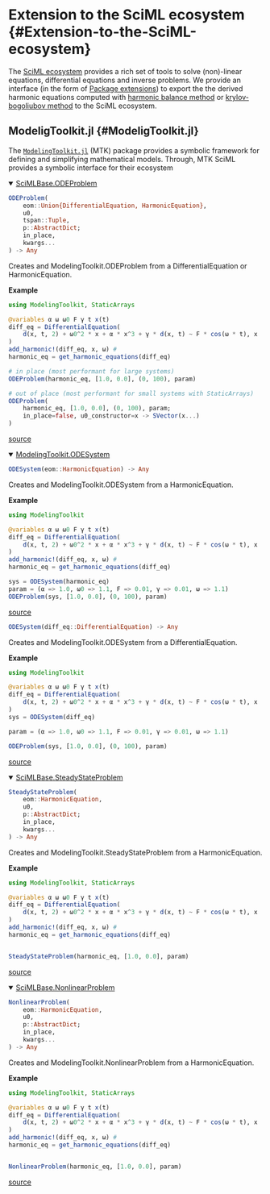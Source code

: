 
# Extension to the SciML ecosystem {#Extension-to-the-SciML-ecosystem}

The [SciML ecosystem](https://sciml.ai/) provides a rich set of tools to solve (non)-linear equations, differential equations and inverse problems. We provide an interface (in the form of [Package extensions](https://pkgdocs.julialang.org/v1/creating-packages/#Conditional-loading-of-code-in-packages-(Extensions))) to export the the derived harmonic equations computed with [harmonic balance method](/manual/extracting_harmonics#Harmonic_Balance) or [krylov-bogoliubov method](/manual/extracting_harmonics#Krylov-Bogoliubov) to the SciML ecosystem.

## ModeligToolkit.jl {#ModeligToolkit.jl}

The [`ModelingToolkit.jl`](https://github.com/SciML/ModelingToolkit.jl) (MTK) package provides a symbolic framework for defining and simplifying mathematical models. Through, MTK SciML provides a symbolic interface for their ecosystem
<details class='jldocstring custom-block' open>
<summary><a id='SciMLBase.ODEProblem-Tuple{Union{DifferentialEquation, HarmonicEquation}, Any, Tuple, AbstractDict}-manual-SciMLExt' href='#SciMLBase.ODEProblem-Tuple{Union{DifferentialEquation, HarmonicEquation}, Any, Tuple, AbstractDict}-manual-SciMLExt'><span class="jlbinding">SciMLBase.ODEProblem</span></a> <Badge type="info" class="jlObjectType jlMethod" text="Method" /></summary>



```julia
ODEProblem(
    eom::Union{DifferentialEquation, HarmonicEquation},
    u0,
    tspan::Tuple,
    p::AbstractDict;
    in_place,
    kwargs...
) -> Any

```


Creates and ModelingToolkit.ODEProblem from a DifferentialEquation or HarmonicEquation.

**Example**

```julia
using ModelingToolkit, StaticArrays

@variables α ω ω0 F γ t x(t)
diff_eq = DifferentialEquation(
    d(x, t, 2) + ω0^2 * x + α * x^3 + γ * d(x, t) ~ F * cos(ω * t), x
)
add_harmonic!(diff_eq, x, ω) #
harmonic_eq = get_harmonic_equations(diff_eq)

# in place (most performant for large systems)
ODEProblem(harmonic_eq, [1.0, 0.0], (0, 100), param)

# out of place (most performant for small systems with StaticArrays)
ODEProblem(
    harmonic_eq, [1.0, 0.0], (0, 100), param;
    in_place=false, u0_constructor=x -> SVector(x...)
)
```



<Badge type="info" class="source-link" text="source"><a href="https://github.com/QuantumEngineeredSystems/HarmonicBalance.jl/blob/451c3bae1313e93f49c2e12b62f1ef3d0b84e2ad/ext/ModelingToolkitExt.jl#L128" target="_blank" rel="noreferrer">source</a></Badge>

</details>

<details class='jldocstring custom-block' open>
<summary><a id='ModelingToolkit.ODESystem-manual-SciMLExt' href='#ModelingToolkit.ODESystem-manual-SciMLExt'><span class="jlbinding">ModelingToolkit.ODESystem</span></a> <Badge type="info" class="jlObjectType jlType" text="Type" /></summary>



```julia
ODESystem(eom::HarmonicEquation) -> Any

```


Creates and ModelingToolkit.ODESystem from a HarmonicEquation.

**Example**

```julia
using ModelingToolkit

@variables α ω ω0 F γ t x(t)
diff_eq = DifferentialEquation(
    d(x, t, 2) + ω0^2 * x + α * x^3 + γ * d(x, t) ~ F * cos(ω * t), x
)
add_harmonic!(diff_eq, x, ω) #
harmonic_eq = get_harmonic_equations(diff_eq)

sys = ODESystem(harmonic_eq)
param = (α => 1.0, ω0 => 1.1, F => 0.01, γ => 0.01, ω => 1.1)
ODEProblem(sys, [1.0, 0.0], (0, 100), param)
```



<Badge type="info" class="source-link" text="source"><a href="https://github.com/QuantumEngineeredSystems/HarmonicBalance.jl/blob/451c3bae1313e93f49c2e12b62f1ef3d0b84e2ad/ext/ModelingToolkitExt.jl#L36" target="_blank" rel="noreferrer">source</a></Badge>



```julia
ODESystem(diff_eq::DifferentialEquation) -> Any

```


Creates and ModelingToolkit.ODESystem from a DifferentialEquation.

**Example**

```julia
using ModelingToolkit

@variables α ω ω0 F γ t x(t)
diff_eq = DifferentialEquation(
    d(x, t, 2) + ω0^2 * x + α * x^3 + γ * d(x, t) ~ F * cos(ω * t), x
)
sys = ODESystem(diff_eq)

param = (α => 1.0, ω0 => 1.1, F => 0.01, γ => 0.01, ω => 1.1)

ODEProblem(sys, [1.0, 0.0], (0, 100), param)
```



<Badge type="info" class="source-link" text="source"><a href="https://github.com/QuantumEngineeredSystems/HarmonicBalance.jl/blob/451c3bae1313e93f49c2e12b62f1ef3d0b84e2ad/ext/ModelingToolkitExt.jl#L82" target="_blank" rel="noreferrer">source</a></Badge>

</details>

<details class='jldocstring custom-block' open>
<summary><a id='SciMLBase.SteadyStateProblem-manual-SciMLExt' href='#SciMLBase.SteadyStateProblem-manual-SciMLExt'><span class="jlbinding">SciMLBase.SteadyStateProblem</span></a> <Badge type="info" class="jlObjectType jlType" text="Type" /></summary>



```julia
SteadyStateProblem(
    eom::HarmonicEquation,
    u0,
    p::AbstractDict;
    in_place,
    kwargs...
) -> Any

```


Creates and ModelingToolkit.SteadyStateProblem from a HarmonicEquation.

**Example**

```julia
using ModelingToolkit, StaticArrays

@variables α ω ω0 F γ t x(t)
diff_eq = DifferentialEquation(
    d(x, t, 2) + ω0^2 * x + α * x^3 + γ * d(x, t) ~ F * cos(ω * t), x
)
add_harmonic!(diff_eq, x, ω) #
harmonic_eq = get_harmonic_equations(diff_eq)


SteadyStateProblem(harmonic_eq, [1.0, 0.0], param)
```



<Badge type="info" class="source-link" text="source"><a href="https://github.com/QuantumEngineeredSystems/HarmonicBalance.jl/blob/451c3bae1313e93f49c2e12b62f1ef3d0b84e2ad/ext/ModelingToolkitExt.jl#L200" target="_blank" rel="noreferrer">source</a></Badge>

</details>

<details class='jldocstring custom-block' open>
<summary><a id='SciMLBase.NonlinearProblem-manual-SciMLExt' href='#SciMLBase.NonlinearProblem-manual-SciMLExt'><span class="jlbinding">SciMLBase.NonlinearProblem</span></a> <Badge type="info" class="jlObjectType jlType" text="Type" /></summary>



```julia
NonlinearProblem(
    eom::HarmonicEquation,
    u0,
    p::AbstractDict;
    in_place,
    kwargs...
) -> Any

```


Creates and ModelingToolkit.NonlinearProblem from a HarmonicEquation.

**Example**

```julia
using ModelingToolkit, StaticArrays

@variables α ω ω0 F γ t x(t)
diff_eq = DifferentialEquation(
    d(x, t, 2) + ω0^2 * x + α * x^3 + γ * d(x, t) ~ F * cos(ω * t), x
)
add_harmonic!(diff_eq, x, ω) #
harmonic_eq = get_harmonic_equations(diff_eq)


NonlinearProblem(harmonic_eq, [1.0, 0.0], param)
```



<Badge type="info" class="source-link" text="source"><a href="https://github.com/QuantumEngineeredSystems/HarmonicBalance.jl/blob/451c3bae1313e93f49c2e12b62f1ef3d0b84e2ad/ext/ModelingToolkitExt.jl#L173" target="_blank" rel="noreferrer">source</a></Badge>

</details>

